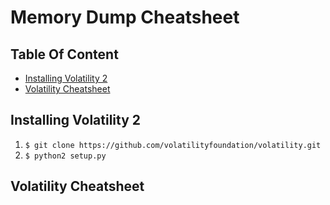 # Memory Dump Cheatsheet

## Table Of Content
  * [Installing Volatility 2](#installing-volatility-2)
  * [Volatility Cheatsheet](#volatility-cheatsheet)


## Installing Volatility 2
1. `$ git clone https://github.com/volatilityfoundation/volatility.git`
2. `$ python2 setup.py`

## Volatility Cheatsheet
  
